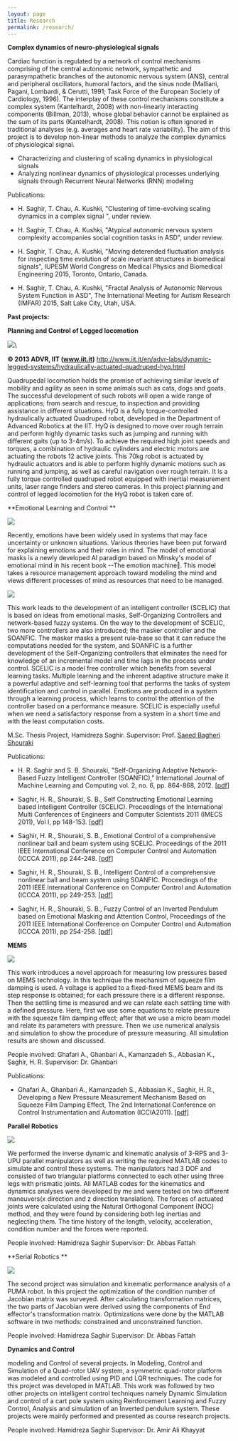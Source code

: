 ```yaml
---
layout: page
title: Research
permalink: /research/
---
```



**Complex dynamics of neuro-physiological signals**

Cardiac function is regulated by a network of control mechanisms comprising of the central autonomic network, sympathetic and parasympathetic branches of the autonomic nervous system (ANS), central and peripheral oscillators, humoral factors, and the sinus node (Malliani, Pagani, Lombardi, & Cerutti, 1991; Task Force of the European Society of Cardiology, 1996). The interplay of these control mechanisms constitute a complex system (Kantelhardt, 2008) with non-linearly interacting components (Billman, 2013), whose global behavior cannot be explained as the sum of its parts (Kantelhardt, 2008). This notion is often ignored in traditional analyses (e.g. averages and heart rate variability). The aim of this project is to develop non-linear methods to analyze the complex dynamics of physiological signal. 

-   Characterizing and clustering of scaling dynamics in physiological signals 
-   Analyzing nonlinear dynamics of physiological processes underlying signals through Recurrent Neural Networks (RNN) modeling

Publications:

- H. Saghir, T. Chau, A. Kushki, "Clustering of time-evolving scaling dynamics in a complex signal ", under review. 

- H. Saghir, T. Chau, A. Kushki, "Atypical autonomic nervous system complexity accompanies social cognition tasks in ASD", under review.

- H. Saghir, T. Chau, A. Kushki, "Moving deterended fluctuation analysis for inspecting time evolution of scale invariant structures in biomedical signals", IUPESM World Congress on Medical Physics and Biomedical Engineering 2015, Toronto, Ontario, Canada.

- H. Saghir, T. Chau, A. Kushki, "Fractal Analysis of Autonomic Nervous System Function in ASD", The International Meeting for Autism Research (IMFAR) 2015, Salt Lake City, Utah, USA.



**Past projects:**

**Planning and Control of Legged locomotion**

**[![](https://sites.google.com/site/saghirhr/_/rsrc/1472765359675/research/HyQ_and_HyQ_blue.jpg?height=366&width=400)](https://sites.google.com/site/saghirhr/research/HyQ_and_HyQ_blue.jpg?attredirects=0)**\

**© 2013 ADVR, IIT (www.iit.it)**
<http://www.iit.it/en/advr-labs/dynamic-legged-systems/hydraulically-actuated-quadruped-hyq.html>

Quadrupedal locomotion holds the promise of achieving similar levels of mobility and agility as seen in some animals such as cats, dogs and goats. The successful development of such robots will open a wide range of applications; from search and rescue, to inspection and providing assistance in different situations. HyQ is a fully torque-controlled hydraulically actuated Quadruped robot, developed in the Department of Advanced Robotics at the IIT. HyQ is designed to move over rough terrain and perform highly dynamic tasks such as jumping and running with different gaits (up to 3-4m/s). To achieve the required high joint speeds and torques, a combination of hydraulic cylinders and electric motors are actuating the robots 12 active joints. This 70kg robot is actuated by hydraulic actuators and is able to perform highly dynamic motions such as running and jumping, as well as careful navigation over rough terrain. It is a fully torque controlled quadruped robot equipped with inertial measurement units, laser range finders and stereo cameras. In this project planning and control of legged locomotion for the HyQ robot is taken care of. 



**Emotional Learning and Control **

[![](https://sites.google.com/site/saghirhr/_/rsrc/1472765361210/research/emotional_brain.jpg)](https://sites.google.com/site/saghirhr/research/emotional_brain.jpg?attredirects=0)

Recently, emotions have been widely used in systems that may face uncertainty or unknown situations. Various theories have been put forward for explaining emotions and their roles in mind. The model of emotional masks is a newly developed AI paradigm based on Minsky's model of emotional mind in his recent book --The emotion machine‖. This model takes a resource management approach toward modeling the mind and views different processes of mind as resources that need to be managed.

[![](https://sites.google.com/site/saghirhr/_/rsrc/1472765360521/research/scelic.jpg)](https://sites.google.com/site/saghirhr/research/scelic.jpg?attredirects=0)

This work leads to the development of an intelligent controller (SCELIC) that is based on ideas from emotional masks, Self-Organizing Controllers and network-based fuzzy systems. On the way to the development of SCELIC, two more controllers are also introduced; the masker controller and the SOANFIC. The masker masks a present rule-base so that it can reduce the computations needed for the system, and SOANFIC is a further development of the Self-Organizing controllers that eliminates the need for knowledge of an incremental model and time lags in the process under control. SCELIC is a model free controller which benefits from several learning tasks. Multiple learning and the inherent adaptive structure make it a powerful adaptive and self-learning tool that performs the tasks of system identification and control in parallel. Emotions are produced in a system through a learning process, which learns to control the attention of the controller based on a performance measure. SCELIC is especially useful when we need a satisfactory response from a system in a short time and with the least computation costs.

M.Sc. Thesis Project, Hamidreza Saghir.
Supervisor: Prof. [Saeed Bagheri Shouraki](http://ee.sharif.edu/%7Ebagheri-s/)

Publications:

- H. R. Saghir and S. B. Shouraki, "Self-Organizing Adaptive Network-Based Fuzzy Intelligent Controller (SOANFIC)," International Journal of Machine Learning and Computing vol. 2, no. 6, pp. 864-868, 2012. [[pdf]](http://alum.sharif.ir/%7Esaghir/wsp_images/rp106_vol_3_l40051.pdf)

- Saghir, H. R., Shouraki, S. B., Self Constructing Emotional Learning based Intelligent Controller (SCELIC). Proceedings of the International Multi Conferences of Engineers and Computer Scientists 2011 (IMECS 2011), Vol I, pp 148-153. [[pdf]](http://alum.sharif.ir/%7Esaghir/wsp_images/imecs2011_pp148_153.pdf)

- Saghir, H. R., Shouraki, S. B., Emotional Control of a comprehensive nonlinear ball and beam system using SCELIC. Proceedings of the 2011 IEEE International Conference on Computer Control and Automation (ICCCA 2011), pp 244-248. [[pdf]](http://alum.sharif.ir/%7Esaghir/wsp_images/rp055_iccca2011_c1026.pdf)

- Saghir, H. R., Shouraki, S. B., Intelligent Control of a comprehensive nonlinear ball and beam system using SOANFIC. Proceedings of the 2011 IEEE International Conference on Computer Control and Automation (ICCCA 2011), pp 249-253. [[pdf]](http://alum.sharif.ir/%7Esaghir/wsp_images/rp056_iccca2011_c1027.pdf)

- Saghir, H. R., Shouraki, S. B., Fuzzy Control of an Inverted Pendulum based on Emotional Masking and Attention Control, Proceedings of the 2011 IEEE International Conference on Computer Control and Automation (ICCCA 2011), pp 254-258. [[pdf]](http://alum.sharif.ir/%7Esaghir/wsp_images/rp057_iccca2011_c1028.pdf)


**MEMS**

**[![](https://sites.google.com/site/saghirhr/_/rsrc/1472765360996/research/mems.jpg)](https://sites.google.com/site/saghirhr/research/mems.jpg?attredirects=0)**

This work introduces a novel approach for measuring low pressures based on MEMS technology. In this technique the mechanism of squeeze film damping is used. A voltage is applied to a fixed-fixed MEMS beam and its step response is obtained; for each pressure there is a different response. Then the settling time is measured and we can relate each settling time with a defined pressure. Here, first we use some equations to relate pressure with the squeeze film damping effect; after that we use a micro beam model and relate its parameters with pressure. Then we use numerical analysis and simulation to show the procedure of pressure measuring. All simulation results are shown and discussed.

People involved: Ghafari A., Ghanbari A., Kamanzadeh S., Abbasian K., Saghir, H. R.
Supervisor: Dr. Ghanbari

Publications:

- Ghafari A., Ghanbari A., Kamanzadeh S., Abbasian K., Saghir, H. R., Developing a New Pressure Measurement Mechanism Based on Squeeze Film Damping Effect, The 2nd International Conference on Control Instrumentation and Automation (ICCIA2011). [[pdf]](http://alum.sharif.ir/%7Esaghir/wsp_images/developing_a_new_pressure_measurement_mechanism_based_on_squeeze_film_damping_effect_final1.pdf)


**Parallel Robotics**

[![](https://sites.google.com/site/saghirhr/_/rsrc/1472765359592/research/parallel.jpg?height=279&width=400)](https://sites.google.com/site/saghirhr/research/parallel.jpg?attredirects=0)

We performed the inverse dynamic and kinematic analysis of 3-RPS and 3-UPU parallel manipulators as well as writing the required MATLAB codes to simulate and control these systems. The manipulators had 3 DOF and consisted of two triangular platforms connected to each other using three legs with prismatic joints. All MATLAB codes for the kinematics and dynamics analyses were developed by me and were tested on two different maneuvers(x direction and z direction translation). The forces of actuated joints were calculated using the Natural Orthogonal Component (NOC) method, and they were found by considering both leg inertias and neglecting them. The time history of the length, velocity, acceleration, condition number and the forces were reported.

People involved: Hamidreza Saghir
Supervisor: Dr. Abbas Fattah

**Serial Robotics **

**[![](https://sites.google.com/site/saghirhr/_/rsrc/1472765361092/research/serial.jpg?height=320&width=164)](https://sites.google.com/site/saghirhr/research/serial.jpg?attredirects=0)**


The second project was simulation and kinematic performance analysis of a PUMA robot. In this project the optimization of the condition number of Jacobian matrix was surveyed. After calculating transformation matrices, the two parts of Jacobian were derived using the components of End effector's transformation matrix. Optimizations were done by the MATLAB software in two methods: constrained and unconstrained function.

People involved: Hamidreza Saghir
Supervisor: Dr. Abbas Fattah

**Dynamics and Control**

modeling and Control of several projects. In Modeling, Control and Simulation of a Quad-rotor UAV system, a symmetric quad-rotor platform was modeled and controlled using PID and LQR techniques. The code for this project was developed in MATLAB. This work was followed by two other projects on intelligent control techniques namely Dynamic Simulation and control of a cart pole system using Reinforcement Learning and Fuzzy Control, Analysis and simulation of an Inverted pendulum system. These projects were mainly performed and presented as course research projects.

People involved: Hamidreza Saghir
Supervisor: Dr. Amir Ali Khayyat
